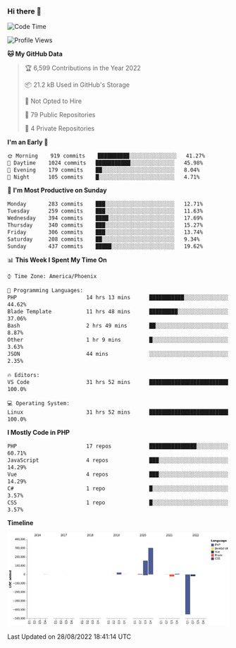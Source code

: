 ### Hi there 👋

<!--START_SECTION:waka-->
![Code Time](http://img.shields.io/badge/Code%20Time-7%2C369%20hrs%2026%20mins-blue)

![Profile Views](http://img.shields.io/badge/Profile%20Views-0-blue)

**🐱 My GitHub Data** 

> 🏆 6,599 Contributions in the Year 2022
 > 
> 📦 21.2 kB Used in GitHub's Storage 
 > 
> 🚫 Not Opted to Hire
 > 
> 📜 79 Public Repositories 
 > 
> 🔑 4 Private Repositories  
 > 
**I'm an Early 🐤** 

```text
🌞 Morning    919 commits    ██████████░░░░░░░░░░░░░░░   41.27% 
🌆 Daytime    1024 commits   ███████████░░░░░░░░░░░░░░   45.98% 
🌃 Evening    179 commits    ██░░░░░░░░░░░░░░░░░░░░░░░   8.04% 
🌙 Night      105 commits    █░░░░░░░░░░░░░░░░░░░░░░░░   4.71%

```
📅 **I'm Most Productive on Sunday** 

```text
Monday       283 commits    ███░░░░░░░░░░░░░░░░░░░░░░   12.71% 
Tuesday      259 commits    ███░░░░░░░░░░░░░░░░░░░░░░   11.63% 
Wednesday    394 commits    ████░░░░░░░░░░░░░░░░░░░░░   17.69% 
Thursday     340 commits    ███░░░░░░░░░░░░░░░░░░░░░░   15.27% 
Friday       306 commits    ███░░░░░░░░░░░░░░░░░░░░░░   13.74% 
Saturday     208 commits    ██░░░░░░░░░░░░░░░░░░░░░░░   9.34% 
Sunday       437 commits    █████░░░░░░░░░░░░░░░░░░░░   19.62%

```


📊 **This Week I Spent My Time On** 

```text
⌚︎ Time Zone: America/Phoenix

💬 Programming Languages: 
PHP                      14 hrs 13 mins      ███████████░░░░░░░░░░░░░░   44.62% 
Blade Template           11 hrs 48 mins      █████████░░░░░░░░░░░░░░░░   37.06% 
Bash                     2 hrs 49 mins       ██░░░░░░░░░░░░░░░░░░░░░░░   8.87% 
Other                    1 hr 9 mins         █░░░░░░░░░░░░░░░░░░░░░░░░   3.63% 
JSON                     44 mins             ░░░░░░░░░░░░░░░░░░░░░░░░░   2.35%

🔥 Editors: 
VS Code                  31 hrs 52 mins      █████████████████████████   100.0%

💻 Operating System: 
Linux                    31 hrs 52 mins      █████████████████████████   100.0%

```

**I Mostly Code in PHP** 

```text
PHP                      17 repos            ███████████████░░░░░░░░░░   60.71% 
JavaScript               4 repos             ███░░░░░░░░░░░░░░░░░░░░░░   14.29% 
Vue                      4 repos             ███░░░░░░░░░░░░░░░░░░░░░░   14.29% 
C#                       1 repo              █░░░░░░░░░░░░░░░░░░░░░░░░   3.57% 
CSS                      1 repo              █░░░░░░░░░░░░░░░░░░░░░░░░   3.57%

```


**Timeline**

![Chart not found](https://raw.githubusercontent.com/mikebronner/mikebronner/master/charts/bar_graph.png) 


 Last Updated on 28/08/2022 18:41:14 UTC
<!--END_SECTION:waka-->

<!--
**mikebronner/mikebronner** is a ✨ _special_ ✨ repository because its `README.md` (this file) appears on your GitHub profile.

Here are some ideas to get you started:

- 🔭 I’m currently working on ...
- 🌱 I’m currently learning ...
- 👯 I’m looking to collaborate on ...
- 🤔 I’m looking for help with ...
- 💬 Ask me about ...
- 📫 How to reach me: ...
- 😄 Pronouns: ...
- ⚡ Fun fact: ...
-->
